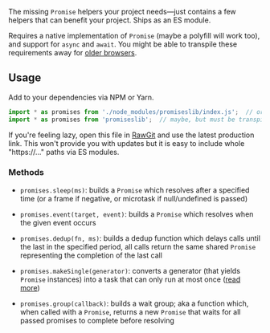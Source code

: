 The missing `Promise` helpers your project needs—just contains a few helpers that can benefit your project.
Ships as an ES module.

Requires a native implementation of `Promise` (maybe a polyfill will work too), and support for `async` and `await`.
You might be able to transpile these requirements away for [older browsers](https://medium.com/dev-channel/es6-modules-in-chrome-canary-m60-ba588dfb8ab7).

## Usage

Add to your dependencies via NPM or Yarn.

```js
import * as promises from './node_modules/promiseslib/index.js';  // or
import * as promises from 'promiseslib';  // maybe, but must be transpiled
```

If you're feeling lazy, open this file in [RawGit](https://rawgit.com/?url=https://github.com/samthor/promises/blob/master/index.js) and use the latest production link.
This won't provide you with updates but it is easy to include whole "https://..." paths via ES modules.

### Methods

* `promises.sleep(ms)`: builds a `Promise` which resolves after a specified time (or a frame if negative, or microtask if null/undefined is passed)

* `promises.event(target, event)`: builds a `Promise` which resolves when the given event occurs

* `promises.dedup(fn, ms)`: builds a dedup function which delays calls until the last in the specified period, all calls return the same shared `Promise` representing the completion of the last call

* `promises.makeSingle(generator)`: converts a generator (that yields `Promise` instances) into a task that can only run at most once ([read more](https://dev.to/chromiumdev/cancellable-async-functions-in-javascript-5gp7))

* `promises.group(callback)`: builds a wait group; aka a function which, when called with a `Promise`, returns a new `Promise` that waits for all passed promises to complete before resolving
